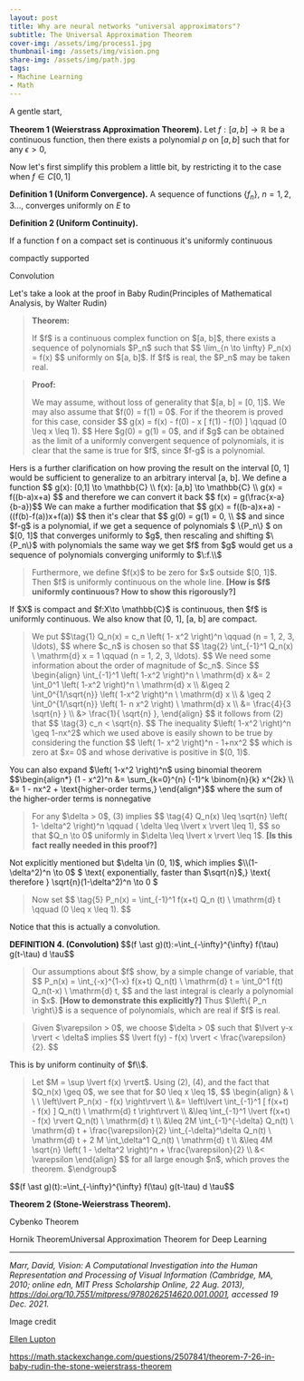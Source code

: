 ```yaml
---
layout: post
title: Why are neural networks "universal approximators"?
subtitle: The Universal Approximation Theorem
cover-img: /assets/img/process1.jpg
thumbnail-img: /assets/img/vision.png
share-img: /assets/img/path.jpg
tags: 
- Machine Learning
- Math
---
```




A gentle start,

**Theorem 1 (Weierstrass Approximation Theorem).** Let $f:[a,b] \rightarrow\mathbb{R}$ be a continuous function, then there exists a polynomial $p$ on $[a,b]$ such that for any $\epsilon>0$, 



Now let's first simplify this problem a little bit, by restricting it to the case when $f \in C[0,1]$



**Definition 1 (Uniform Convergence).**    A sequence of functions {$f_n$}, $n=1,2,3...,$ converges uniformly on $E$ to

**Definition 2 (Uniform Continuity).**

If a function f on a compact set is continuous it's uniformly continuous

compactly supported

Convolution



Let's take a look at the proof in Baby Rudin(Principles of Mathematical Analysis, by Walter Rudin)



<div class="postcell post-layout--right">  
  <blockquote><strong>Theorem:</strong><p>If <span class="math-container">$f$</span> is a continuous complex function on <span class="math-container">$[a, b]$</span>, there exists a sequence of polynomials <span class="math-container">$P_n$</span> such that
<span class="math-container">$$ \lim_{n \to \infty} P_n(x) = f(x) $$</span>
    uniformly on <span class="math-container">$[a, b]$</span>. If <span class="math-container">$f$</span> is real, the <span class="math-container">$P_n$</span> may be taken real.</p></blockquote>
  <blockquote><p><strong>Proof:</strong></p>
    <p>We may assume, without loss of generality that <span class="math-container">$[a, b] = [0, 1]$</span>. We may also assume that <span class="math-container">$f(0) = f(1) = 0$</span>. For if the theorem is proved for this case, consider <span class="math-container">$$ g(x) = f(x) - f(0) - x [ f(1) - f(0) ] \qquad (0 \leq x \leq 1). $$</span> Here <span class="math-container">$g(0) = g(1) = 0$</span>, and if <span class="math-container">$g$</span> can be obtained as the limit of a uniformly convergent sequence of polynomials, it is clear that the same is true for <span class="math-container">$f$</span>, since <span class="math-container">$f-g$</span> is a polynomial.</p></blockquote>
  Hers is a further clarification on how proving the result on the interval [0, 1] would be sufficient to generalize to an arbitrary interval [a, b]. We define a function  <span class="math-container"> $$ g(x): [0,1] \to \mathbb{C} \\ f(x): [a,b] \to \mathbb{C} \\ g(x) = f((b-a)x+a)  $$ </span> and therefore we can convert it back <span class="math-container"> $$ f(x) = g(\frac{x-a}{b-a})$$</span> We can make a further modification that <span class="math-container"> $$ g(x) = f((b-a)x+a) - ((f(b)-f(a))x+f(a)) $$</span> then it's clear that <span class="math-container"> $$ g(0) = g(1) = 0, \\ $$ </span> and since $f-g$ is a polynomial, if we get a sequence of polynomials <span class="math-container"> $ \{P_n\} $ on $[0, 1]$ that converges uniformly to $g$, then rescaling and shifting $\{P_n\}$ with polynomials the same way we get $f$ from $g$ would get us a sequence of polynomials converging uniformly to $\:f.\\$ </span>
  <blockquote><p>Furthermore, we define <span class="math-container">$f(x)$</span> to be zero for <span class="math-container">$x$</span> outside <span class="math-container">$[0, 1]$</span>. Then <span class="math-container">$f$</span> is uniformly continuous on the whole line. <strong>[How is <span class="math-container">$f$</span> uniformly continuous? How to show this rigorously?]</strong></p></blockquote>
    <p>If $X$ is compact and $f:X\to \mathbb{C}$ is continuous, then $f$ is uniformly continuous. We also know that [0, 1], [a, b] are compact. </p>
<blockquote><p>We put
<span class="math-container">$$\tag{1}  Q_n(x) = c_n \left( 1- x^2 \right)^n \qquad (n = 1, 2, 3, \ldots), $$</span>
where <span class="math-container">$c_n$</span> is chosen so that
<span class="math-container">$$ \tag{2} \int_{-1}^1 Q_n(x) \ \mathrm{d} x = 1 \qquad (n = 1, 2, 3, \ldots). $$</span>
We need some information about the order of magnitude of <span class="math-container">$c_n$</span>. Since
<span class="math-container">$$ 
\begin{align} 
\int_{-1}^1 \left( 1-x^2 \right)^n \ \mathrm{d} x &amp;= 2 \int_0^1 \left( 1-x^2 \right)^n \ \mathrm{d} x \\
 &amp;\geq 2 \int_0^{1/\sqrt{n}} \left( 1-x^2 \right)^n \ \mathrm{d} x \\
&amp; \geq 2 \int_0^{1/\sqrt{n}} \left( 1- n x^2 \right) \ \mathrm{d} x \\
&amp;= \frac{4}{3 \sqrt{n} } \\
&amp;&gt; \frac{1}{ \sqrt{n} }, 
\end{align}
$$</span>
  it follows from (2) that <span class="math-container">$$ \tag{3} c_n &lt; \sqrt{n}. $$</span>
 The inequality <span class="math-container">$\left( 1-x^2 \right)^n \geq 1-nx^2$</span> which we used above is easily shown to be true by considering the function
<span class="math-container">$$ \left( 1- x^2 \right)^n - 1+nx^2 $$</span>
  which is zero at <span class="math-container">$x= 0$</span> and whose derivative is positive in <span class="math-container">$(0, 1)$. </span></p></blockquote>
  <p>
  You can also expand $\left( 1-x^2 \right)^n$ using binomial theorem 
    $$\begin{align*}
(1 - x^2)^n  &amp;= \sum_{k=0}^{n} (-1)^k \binom{n}{k} x^{2k} \\
&amp;= 1 - nx^2 + \text{higher-order terms,} 
    \end{align*}$$ where the sum of the higher-order terms is nonnegative </p>
<blockquote><p>For any <span class="math-container">$\delta &gt; 0$</span>, (3) implies
<span class="math-container">$$ \tag{4} Q_n(x) \leq \sqrt{n} \left( 1- \delta^2 \right)^n \qquad ( \delta \leq \lvert x \rvert \leq 1), $$</span>
  so that <span class="math-container">$Q_n \to 0$</span> uniformly in <span class="math-container">$\delta \leq \lvert x \rvert \leq 1$</span>. <strong>[Is this fact really needed in this proof?]</strong></p></blockquote>
 <p>Not explicitly mentioned but $\delta \in (0, 1)$, which implies $\\(1-\delta^2)^n \to 0$ $ \text{ exponentially, faster than $\sqrt{n}$,} \text{ therefore } \sqrt{n}(1-\delta^2)^n \to 0 $
  </p>
  <blockquote><p>Now set
    <span class="math-container">$$ \tag{5}  P_n(x) = \int_{-1}^1 f(x+t) Q_n (t) \ \mathrm{d} t \qquad (0 \leq x \leq 1). $$</span></p></blockquote>
  Notice that this is actually a convolution.<p>
  <strong>DEFINITION 4. (Convolution) </strong> $$(f \ast g)(t):=\int_{-\infty}^{\infty} f(\tau) g(t-\tau) d \tau$$ </p>
  <blockquote><p>
Our assumptions about <span class="math-container">$f$</span> show, by a simple change of variable, that
<span class="math-container">$$ P_n(x) = \int_{-x}^{1-x} f(x+t) Q_n(t) \ \mathrm{d} t = \int_0^1 f(t) Q_n(t-x) \ \mathrm{d} t, $$</span>
    and the last integral is clearly a polynomial in <span class="math-container">$x$</span>. <strong>[How to demonstrate this explicitly?]</strong> Thus <span class="math-container">$\left\{ P_n \right\}$</span> is a sequence of polynomials, which are real if <span class="math-container">$f$</span> is real.</p></blockquote>
  <blockquote><p>Given <span class="math-container">$\varepsilon &gt; 0$</span>, we choose <span class="math-container">$\delta &gt; 0$</span> such that <span class="math-container">$\lvert y-x \rvert &lt; \delta$</span> implies <span class="math-container">$$ \lvert f(y) - f(x) \rvert &lt; \frac{\varepsilon}{2}. $$</span></p></blockquote>
  This is by uniform continuity of $f\\$.
  <blockquote><p>
Let <span class="math-container">$M = \sup \lvert f(x) \rvert$</span>. Using (2), (4), and the fact that <span class="math-container">$Q_n(x) \geq 0$</span>, we see that for <span class="math-container">$0 \leq x \leq 1$</span>,
<span class="math-container">$$ 
\begin{align}
&amp; \ \ \  \left\lvert P_n(x) - f(x) \right\rvert \\ 
&amp;= \left\lvert \int_{-1}^1 [ f(x+t) - f(x) ] Q_n(t) \ \mathrm{d} t \right\rvert \\
&amp;\leq \int_{-1}^1 \lvert f(x+t) - f(x) \rvert Q_n(t) \ \mathrm{d} t \\
&amp;\leq 2M \int_{-1}^{-\delta} Q_n(t) \ \mathrm{d} t + \frac{\varepsilon}{2} \int_{-\delta}^\delta Q_n(t) \ \mathrm{d} t + 2 M \int_\delta^1 Q_n(t) \ \mathrm{d} t \\
&amp;\leq 4M \sqrt{n} \left( 1 - \delta^2 \right)^n + \frac{\varepsilon}{2} \\
&amp;&lt; \varepsilon
\end{align}
$$</span>
for all large enough <span class="math-container">$n$</span>, which proves the theorem.
    <span class="d-none">$\endgroup$</span></p></blockquote> 
  <p> 
    $$(f \ast g)(t):=\int_{-\infty}^{\infty} f(\tau) g(t-\tau) d \tau$$
  </p>
</div>





**Theorem 2 (Stone-Weierstrass Theorem).** 

Cybenko Theorem

Hornik TheoremUniversal Approximation Theorem for Deep Learning



---

*Marr, David, Vision: A Computational Investigation into the Human Representation and Processing of Visual Information (Cambridge, MA, 2010; online edn, MIT Press Scholarship Online, 22 Aug. 2013), https://doi.org/10.7551/mitpress/9780262514620.001.0001, accessed 19 Dec. 2021.*

Image credit

[Ellen Lupton](https://inosensiasharenagathahome.files.wordpress.com/2020/01/marrimg2.gif?w=594)



https://math.stackexchange.com/questions/2507841/theorem-7-26-in-baby-rudin-the-stone-weierstrass-theorem

